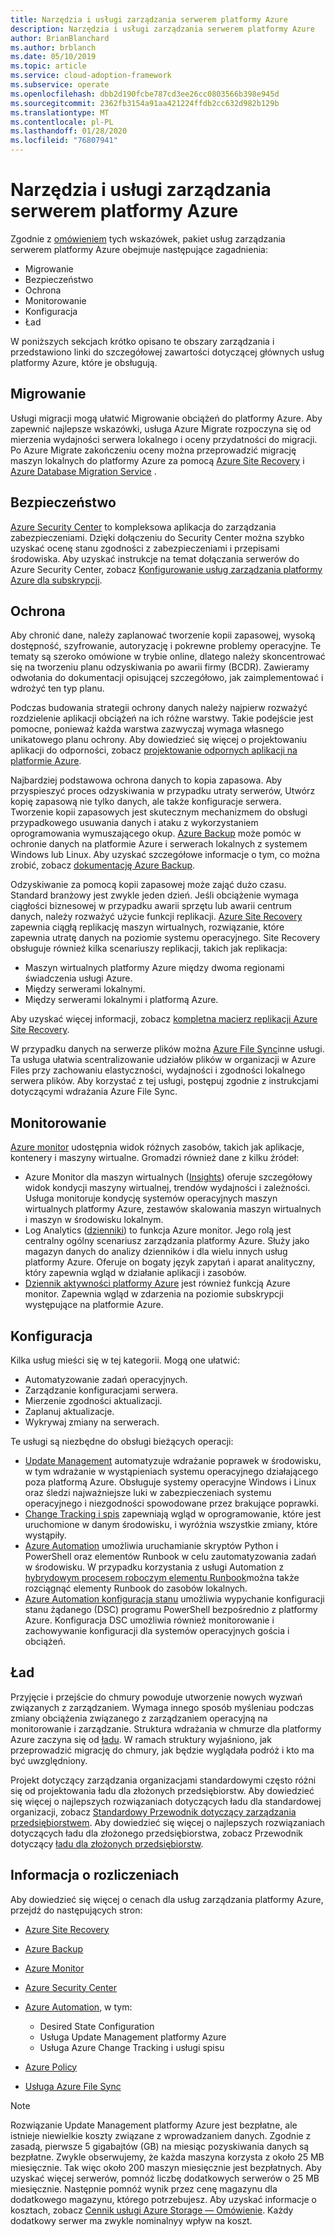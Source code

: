 ```yaml
---
title: Narzędzia i usługi zarządzania serwerem platformy Azure
description: Narzędzia i usługi zarządzania serwerem platformy Azure
author: BrianBlanchard
ms.author: brblanch
ms.date: 05/10/2019
ms.topic: article
ms.service: cloud-adoption-framework
ms.subservice: operate
ms.openlocfilehash: dbb2d190fcbe787cd3ee26cc0803566b398e945d
ms.sourcegitcommit: 2362fb3154a91aa421224ffdb2cc632d982b129b
ms.translationtype: MT
ms.contentlocale: pl-PL
ms.lasthandoff: 01/28/2020
ms.locfileid: "76807941"
---
```

# <a name="azure-server-management-tools-and-services"></a>Narzędzia i usługi zarządzania serwerem platformy Azure

Zgodnie z [omówieniem](./index.md) tych wskazówek, pakiet usług zarządzania serwerem platformy Azure obejmuje następujące zagadnienia:

- Migrowanie
- Bezpieczeństwo
- Ochrona
- Monitorowanie
- Konfiguracja
- Ład

W poniższych sekcjach krótko opisano te obszary zarządzania i przedstawiono linki do szczegółowej zawartości dotyczącej głównych usług platformy Azure, które je obsługują.

## <a name="migrate"></a>Migrowanie

Usługi migracji mogą ułatwić Migrowanie obciążeń do platformy Azure. Aby zapewnić najlepsze wskazówki, usługa Azure Migrate rozpoczyna się od mierzenia wydajności serwera lokalnego i oceny przydatności do migracji. Po Azure Migrate zakończeniu oceny można przeprowadzić migrację maszyn lokalnych do platformy Azure za pomocą [Azure Site Recovery](https://docs.microsoft.com/azure/site-recovery/site-recovery-overview) i [Azure Database Migration Service](https://docs.microsoft.com/azure/dms/dms-overview) .

## <a name="secure"></a>Bezpieczeństwo

[Azure Security Center](https://docs.microsoft.com/azure/security-center/security-center-intro) to kompleksowa aplikacja do zarządzania zabezpieczeniami. Dzięki dołączeniu do Security Center można szybko uzyskać ocenę stanu zgodności z zabezpieczeniami i przepisami środowiska. Aby uzyskać instrukcje na temat dołączania serwerów do Azure Security Center, zobacz [Konfigurowanie usług zarządzania platformy Azure dla subskrypcji](./onboard-at-scale.md#azure-security-center).

## <a name="protect"></a>Ochrona

Aby chronić dane, należy zaplanować tworzenie kopii zapasowej, wysoką dostępność, szyfrowanie, autoryzację i pokrewne problemy operacyjne. Te tematy są szeroko omówione w trybie online, dlatego należy skoncentrować się na tworzeniu planu odzyskiwania po awarii firmy (BCDR). Zawieramy odwołania do dokumentacji opisującej szczegółowo, jak zaimplementować i wdrożyć ten typ planu.

Podczas budowania strategii ochrony danych należy najpierw rozważyć rozdzielenie aplikacji obciążeń na ich różne warstwy. Takie podejście jest pomocne, ponieważ każda warstwa zazwyczaj wymaga własnego unikatowego planu ochrony. Aby dowiedzieć się więcej o projektowaniu aplikacji do odporności, zobacz [projektowanie odpornych aplikacji na platformie Azure](https://docs.microsoft.com/azure/architecture/resiliency).

Najbardziej podstawowa ochrona danych to kopia zapasowa. Aby przyspieszyć proces odzyskiwania w przypadku utraty serwerów, Utwórz kopię zapasową nie tylko danych, ale także konfiguracje serwera. Tworzenie kopii zapasowych jest skutecznym mechanizmem do obsługi przypadkowego usuwania danych i ataku z wykorzystaniem oprogramowania wymuszającego okup. [Azure Backup](https://docs.microsoft.com/azure/backup) może pomóc w ochronie danych na platformie Azure i serwerach lokalnych z systemem Windows lub Linux. Aby uzyskać szczegółowe informacje o tym, co można zrobić, zobacz [dokumentację Azure Backup](https://docs.microsoft.com/azure/backup/backup-overview).

Odzyskiwanie za pomocą kopii zapasowej może zająć dużo czasu. Standard branżowy jest zwykle jeden dzień. Jeśli obciążenie wymaga ciągłości biznesowej w przypadku awarii sprzętu lub awarii centrum danych, należy rozważyć użycie funkcji replikacji. [Azure Site Recovery](https://docs.microsoft.com/azure/site-recovery/site-recovery-overview) zapewnia ciągłą replikację maszyn wirtualnych, rozwiązanie, które zapewnia utratę danych na poziomie systemu operacyjnego. Site Recovery obsługuje również kilka scenariuszy replikacji, takich jak replikacja:

- Maszyn wirtualnych platformy Azure między dwoma regionami świadczenia usługi Azure.
- Między serwerami lokalnymi.
- Między serwerami lokalnymi i platformą Azure.

Aby uzyskać więcej informacji, zobacz [kompletna macierz replikacji Azure Site Recovery](https://docs.microsoft.com/azure/site-recovery/site-recovery-overview#what-can-i-replicate).

W przypadku danych na serwerze plików można [Azure File Sync](https://docs.microsoft.com/azure/storage/files/storage-sync-files-planning)inne usługi. Ta usługa ułatwia scentralizowanie udziałów plików w organizacji w Azure Files przy zachowaniu elastyczności, wydajności i zgodności lokalnego serwera plików. Aby korzystać z tej usługi, postępuj zgodnie z instrukcjami dotyczącymi wdrażania Azure File Sync.

## <a name="monitor"></a>Monitorowanie

[Azure monitor](https://docs.microsoft.com/azure/azure-monitor/overview) udostępnia widok różnych zasobów, takich jak aplikacje, kontenery i maszyny wirtualne. Gromadzi również dane z kilku źródeł:

- Azure Monitor dla maszyn wirtualnych ([Insights](https://docs.microsoft.com/azure/azure-monitor/insights/vminsights-overview)) oferuje szczegółowy widok kondycji maszyny wirtualnej, trendów wydajności i zależności. Usługa monitoruje kondycję systemów operacyjnych maszyn wirtualnych platformy Azure, zestawów skalowania maszyn wirtualnych i maszyn w środowisku lokalnym.
- Log Analytics ([dzienniki](https://docs.microsoft.com/azure/azure-monitor/platform/data-collection#logs)) to funkcja Azure monitor. Jego rolą jest centralny ogólny scenariusz zarządzania platformy Azure. Służy jako magazyn danych do analizy dzienników i dla wielu innych usług platformy Azure. Oferuje on bogaty język zapytań i aparat analityczny, który zapewnia wgląd w działanie aplikacji i zasobów.
- [Dziennik aktywności platformy Azure](https://docs.microsoft.com/azure/azure-monitor/platform/activity-logs-overview) jest również funkcją Azure monitor. Zapewnia wgląd w zdarzenia na poziomie subskrypcji występujące na platformie Azure.

## <a name="configure"></a>Konfiguracja

Kilka usług mieści się w tej kategorii. Mogą one ułatwić:

- Automatyzowanie zadań operacyjnych.
- Zarządzanie konfiguracjami serwera.
- Mierzenie zgodności aktualizacji.
- Zaplanuj aktualizacje.
- Wykrywaj zmiany na serwerach.

Te usługi są niezbędne do obsługi bieżących operacji:

- [Update Management](https://docs.microsoft.com/azure/automation/automation-update-management#view-update-assessments) automatyzuje wdrażanie poprawek w środowisku, w tym wdrażanie w wystąpieniach systemu operacyjnego działającego poza platformą Azure. Obsługuje systemy operacyjne Windows i Linux oraz śledzi najważniejsze luki w zabezpieczeniach systemu operacyjnego i niezgodności spowodowane przez brakujące poprawki.
- [Change Tracking i spis](https://docs.microsoft.com/azure/automation/change-tracking) zapewniają wgląd w oprogramowanie, które jest uruchomione w danym środowisku, i wyróżnia wszystkie zmiany, które wystąpiły.
- [Azure Automation](https://docs.microsoft.com/azure/automation/automation-intro) umożliwia uruchamianie skryptów Python i PowerShell oraz elementów Runbook w celu zautomatyzowania zadań w środowisku. W przypadku korzystania z usługi Automation z [hybrydowym procesem roboczym elementu Runbook](https://docs.microsoft.com/azure/automation/automation-hybrid-runbook-worker)można także rozciągnąć elementy Runbook do zasobów lokalnych.
- [Azure Automation konfiguracja stanu](https://docs.microsoft.com/azure/automation/automation-dsc-overview) umożliwia wypychanie konfiguracji stanu żądanego (DSC) programu PowerShell bezpośrednio z platformy Azure. Konfiguracja DSC umożliwia również monitorowanie i zachowywanie konfiguracji dla systemów operacyjnych gościa i obciążeń.

## <a name="govern"></a>Ład

Przyjęcie i przejście do chmury powoduje utworzenie nowych wyzwań związanych z zarządzaniem. Wymaga innego sposób myśleniau podczas zmiany obciążenia związanego z zarządzaniem operacyjną na monitorowanie i zarządzanie. Struktura wdrażania w chmurze dla platformy Azure zaczyna się od [ładu](../../govern/index.md). W ramach struktury wyjaśniono, jak przeprowadzić migrację do chmury, jak będzie wyglądała podróż i kto ma być uwzględniony.

Projekt dotyczący zarządzania organizacjami standardowymi często różni się od projektowania ładu dla złożonych przedsiębiorstw. Aby dowiedzieć się więcej o najlepszych rozwiązaniach dotyczących ładu dla standardowej organizacji, zobacz [Standardowy Przewodnik dotyczący zarządzania przedsiębiorstwem](../../govern/guides/standard/index.md). Aby dowiedzieć się więcej o najlepszych rozwiązaniach dotyczących ładu dla złożonego przedsiębiorstwa, zobacz Przewodnik dotyczący [ładu dla złożonych przedsiębiorstw](../../govern/guides/complex/index.md).

## <a name="billing-information"></a>Informacja o rozliczeniach

Aby dowiedzieć się więcej o cenach dla usług zarządzania platformy Azure, przejdź do następujących stron:

- [Azure Site Recovery](https://azure.microsoft.com/pricing/details/site-recovery)

- [Azure Backup](https://azure.microsoft.com/pricing/details/backup)

- [Azure Monitor](https://azure.microsoft.com/pricing/details/monitor)

- [Azure Security Center](https://azure.microsoft.com/pricing/details/security-center)

- [Azure Automation](https://azure.microsoft.com/pricing/details/automation), w tym:
  - Desired State Configuration
  - Usługa Update Management platformy Azure
  - Usługa Azure Change Tracking i usługi spisu

- [Azure Policy](https://azure.microsoft.com/pricing/details/azure-policy)

- [Usługa Azure File Sync](https://azure.microsoft.com/pricing/details/storage/blobs)

> [!NOTE]
> Rozwiązanie Update Management platformy Azure jest bezpłatne, ale istnieje niewielkie koszty związane z wprowadzaniem danych. Zgodnie z zasadą, pierwsze 5 gigabajtów (GB) na miesiąc pozyskiwania danych są bezpłatne. Zwykle obserwujemy, że każda maszyna korzysta z około 25 MB miesięcznie. Tak więc około 200 maszyn miesięcznie jest bezpłatnych. Aby uzyskać więcej serwerów, pomnóż liczbę dodatkowych serwerów o 25 MB miesięcznie. Następnie pomnóż wynik przez cenę magazynu dla dodatkowego magazynu, którego potrzebujesz. Aby uzyskać informacje o kosztach, zobacz [Cennik usługi Azure Storage — Omówienie](https://azure.microsoft.com/pricing/details/storage). Każdy dodatkowy serwer ma zwykle nominalnyy wpływ na koszt.
